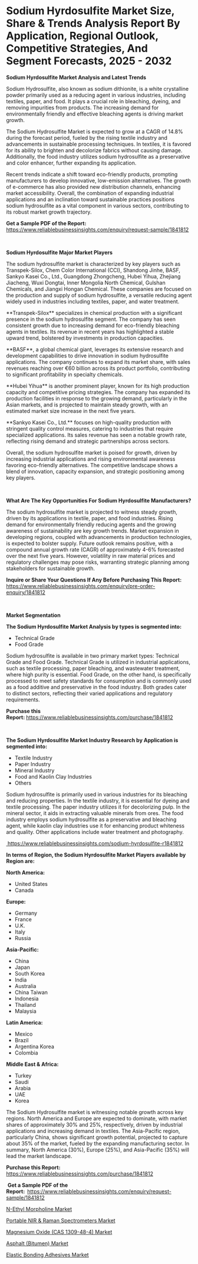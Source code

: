 <p><h1>Sodium Hyrdosulfite Market Size, Share & Trends Analysis Report By Application, Regional Outlook, Competitive Strategies, And Segment Forecasts, 2025 - 2032</h1></p><p><strong>Sodium Hyrdosulfite Market Analysis and Latest Trends</strong></p>
<p><p>Sodium Hydrosulfite, also known as sodium dithionite, is a white crystalline powder primarily used as a reducing agent in various industries, including textiles, paper, and food. It plays a crucial role in bleaching, dyeing, and removing impurities from products. The increasing demand for environmentally friendly and effective bleaching agents is driving market growth.</p><p>The Sodium Hydrosulfite Market is expected to grow at a CAGR of 14.8% during the forecast period, fueled by the rising textile industry and advancements in sustainable processing techniques. In textiles, it is favored for its ability to brighten and decolorize fabrics without causing damage. Additionally, the food industry utilizes sodium hydrosulfite as a preservative and color enhancer, further expanding its application.</p><p>Recent trends indicate a shift toward eco-friendly products, prompting manufacturers to develop innovative, low-emission alternatives. The growth of e-commerce has also provided new distribution channels, enhancing market accessibility. Overall, the combination of expanding industrial applications and an inclination toward sustainable practices positions sodium hydrosulfite as a vital component in various sectors, contributing to its robust market growth trajectory.</p></p>
<p><strong>Get a Sample PDF of the Report:&nbsp;</strong> <a href="https://www.reliablebusinessinsights.com/enquiry/request-sample/1841812?utm_campaign=1138&utm_medium=2&utm_source=Github&utm_content=ia&utm_term=26032025&utm_id=sodium-hyrdosulfite">https://www.reliablebusinessinsights.com/enquiry/request-sample/1841812</a></p>
<p>&nbsp;</p>
<p><strong>Sodium Hyrdosulfite Major Market Players</strong></p>
<p><p>The sodium hydrosulfite market is characterized by key players such as Transpek-Silox, Chem Color International (CCI), Shandong Jinhe, BASF, Sankyo Kasei Co., Ltd., Guangdong Zhongcheng, Hubei Yihua, Zhejiang Jiacheng, Wuxi Dongtai, Inner Mongolia North Chemical, Gulshan Chemicals, and Jiangxi Hongan Chemical. These companies are focused on the production and supply of sodium hydrosulfite, a versatile reducing agent widely used in industries including textiles, paper, and water treatment.</p><p>**Transpek-Silox** specializes in chemical production with a significant presence in the sodium hydrosulfite segment. The company has seen consistent growth due to increasing demand for eco-friendly bleaching agents in textiles. Its revenue in recent years has highlighted a stable upward trend, bolstered by investments in production capacities.</p><p>**BASF**, a global chemical giant, leverages its extensive research and development capabilities to drive innovation in sodium hydrosulfite applications. The company continues to expand its market share, with sales revenues reaching over €60 billion across its product portfolio, contributing to significant profitability in specialty chemicals.</p><p>**Hubei Yihua** is another prominent player, known for its high production capacity and competitive pricing strategies. The company has expanded its production facilities in response to the growing demand, particularly in the Asian markets, and is projected to maintain steady growth, with an estimated market size increase in the next five years.</p><p>**Sankyo Kasei Co., Ltd.** focuses on high-quality production with stringent quality control measures, catering to industries that require specialized applications. Its sales revenue has seen a notable growth rate, reflecting rising demand and strategic partnerships across sectors.</p><p>Overall, the sodium hydrosulfite market is poised for growth, driven by increasing industrial applications and rising environmental awareness favoring eco-friendly alternatives. The competitive landscape shows a blend of innovation, capacity expansion, and strategic positioning among key players.</p></p>
<p>&nbsp;</p>
<p><strong>What Are The Key Opportunities For Sodium Hyrdosulfite Manufacturers?</strong></p>
<p><p>The sodium hydrosulfite market is projected to witness steady growth, driven by its applications in textile, paper, and food industries. Rising demand for environmentally friendly reducing agents and the growing awareness of sustainability are key growth trends. Market expansion in developing regions, coupled with advancements in production technologies, is expected to bolster supply. Future outlook remains positive, with a compound annual growth rate (CAGR) of approximately 4-6% forecasted over the next five years. However, volatility in raw material prices and regulatory challenges may pose risks, warranting strategic planning among stakeholders for sustainable growth.</p></p>
<p><strong>Inquire or Share Your Questions If Any Before Purchasing This Report:</strong> <a href="https://www.reliablebusinessinsights.com/enquiry/pre-order-enquiry/1841812?utm_campaign=1138&utm_medium=2&utm_source=Github&utm_content=ia&utm_term=26032025&utm_id=sodium-hyrdosulfite">https://www.reliablebusinessinsights.com/enquiry/pre-order-enquiry/1841812</a></p>
<p>&nbsp;</p>
<p><strong>Market Segmentation</strong></p>
<p><strong>The Sodium Hyrdosulfite Market Analysis by types is segmented into:</strong></p>
<p><ul><li>Technical Grade</li><li>Food Grade</li></ul></p>
<p><p>Sodium hydrosulfite is available in two primary market types: Technical Grade and Food Grade. Technical Grade is utilized in industrial applications, such as textile processing, paper bleaching, and wastewater treatment, where high purity is essential. Food Grade, on the other hand, is specifically processed to meet safety standards for consumption and is commonly used as a food additive and preservative in the food industry. Both grades cater to distinct sectors, reflecting their varied applications and regulatory requirements.</p></p>
<p><strong>Purchase this Report:&nbsp;</strong><a href="https://www.reliablebusinessinsights.com/purchase/1841812?utm_campaign=1138&utm_medium=2&utm_source=Github&utm_content=ia&utm_term=26032025&utm_id=sodium-hyrdosulfite">https://www.reliablebusinessinsights.com/purchase/1841812</a></p>
<p>&nbsp;</p>
<p><strong>The Sodium Hyrdosulfite Market Industry Research by Application is segmented into:</strong></p>
<p><ul><li>Textile Industry</li><li>Paper Industry</li><li>Mineral Industry</li><li>Food and Kaolin Clay Industries</li><li>Others</li></ul></p>
<p><p>Sodium hydrosulfite is primarily used in various industries for its bleaching and reducing properties. In the textile industry, it is essential for dyeing and textile processing. The paper industry utilizes it for decolorizing pulp. In the mineral sector, it aids in extracting valuable minerals from ores. The food industry employs sodium hydrosulfite as a preservative and bleaching agent, while kaolin clay industries use it for enhancing product whiteness and quality. Other applications include water treatment and photography.</p></p>
<p><a href="https://www.reliablebusinessinsights.com/sodium-hyrdosulfite-r1841812?utm_campaign=1138&utm_medium=2&utm_source=Github&utm_content=ia&utm_term=26032025&utm_id=sodium-hyrdosulfite">&nbsp;https://www.reliablebusinessinsights.com/sodium-hyrdosulfite-r1841812</a></p>
<p><strong>In terms of Region, the Sodium Hyrdosulfite Market Players available by Region are:</strong></p>
<p>
    <p> <strong> North America: </strong>
        <ul>
            <li>United States</li>
            <li>Canada</li>
        </ul>
        </p> 
    <p> <strong> Europe: </strong>
        <ul>
            <li>Germany</li>
            <li>France</li>
            <li>U.K.</li>
            <li>Italy</li>
            <li>Russia</li>
        </ul>
        </p> 
    <p> <strong> Asia-Pacific: </strong>
        <ul>
            <li>China</li>
            <li>Japan</li>
            <li>South Korea</li>
            <li>India</li>
            <li>Australia</li>
            <li>China Taiwan</li>
            <li>Indonesia</li>
            <li>Thailand</li>
            <li>Malaysia</li>
        </ul>
        </p> 
    <p> <strong> Latin America: </strong>
        <ul>
            <li>Mexico</li>
            <li>Brazil</li>
            <li>Argentina Korea</li>
            <li>Colombia</li>
        </ul>
        </p> 
    <p> <strong> Middle East & Africa: </strong>
        <ul>
            <li>Turkey</li>
            <li>Saudi</li>
            <li>Arabia</li>
            <li>UAE</li>
            <li>Korea</li>
        </ul>
    </p>
    </p>
<p><p>The Sodium Hydrosulfite market is witnessing notable growth across key regions. North America and Europe are expected to dominate, with market shares of approximately 30% and 25%, respectively, driven by industrial applications and increasing demand in textiles. The Asia-Pacific region, particularly China, shows significant growth potential, projected to capture about 35% of the market, fueled by the expanding manufacturing sector. In summary, North America (30%), Europe (25%), and Asia-Pacific (35%) will lead the market landscape.</p></p>
<p><strong>Purchase this Report: </strong><a href="https://www.reliablebusinessinsights.com/purchase/1841812?utm_campaign=1138&utm_medium=2&utm_source=Github&utm_content=ia&utm_term=26032025&utm_id=sodium-hyrdosulfite">https://www.reliablebusinessinsights.com/purchase/1841812</a></p>
<p>&nbsp;<strong>Get a Sample PDF of the Report:&nbsp;&nbsp;</strong><a href="https://www.reliablebusinessinsights.com/enquiry/request-sample/1841812?utm_campaign=1138&utm_medium=2&utm_source=Github&utm_content=ia&utm_term=26032025&utm_id=sodium-hyrdosulfite">https://www.reliablebusinessinsights.com/enquiry/request-sample/1841812</a></p>
<p><strong></strong></p>
<p><p><a href="https://github.com/guleealhani/Market-Research-Report-List-1/blob/main/n-ethyl-morpholine-market.md?utm_campaign=1138&utm_medium=2&utm_source=Github&utm_content=ia&utm_term=26032025&utm_id=sodium-hyrdosulfite">N-Ethyl Morpholine Market</a></p><p><a href="https://github.com/cobinaydin13/Market-Research-Report-List-1/blob/main/portable-nir-raman-spectrometers-market.md?utm_campaign=1138&utm_medium=2&utm_source=Github&utm_content=ia&utm_term=26032025&utm_id=sodium-hyrdosulfite">Portable NIR & Raman Spectrometers Market</a></p><p><a href="https://github.com/nibbsmantji/Market-Research-Report-List-1/blob/main/magnesium-oxide-cas-1309-48-4-market.md?utm_campaign=1138&utm_medium=2&utm_source=Github&utm_content=ia&utm_term=26032025&utm_id=sodium-hyrdosulfite">Magnesium Oxide (CAS 1309-48-4) Market</a></p><p><a href="https://github.com/mehakmiamid1/Market-Research-Report-List-1/blob/main/asphalt-bitumen-market.md?utm_campaign=1138&utm_medium=2&utm_source=Github&utm_content=ia&utm_term=26032025&utm_id=sodium-hyrdosulfite">Asphalt (Bitumen) Market</a></p><p><a href="https://github.com/osamhcombre/Market-Research-Report-List-1/blob/main/elastic-bonding-adhesives-market.md?utm_campaign=1138&utm_medium=2&utm_source=Github&utm_content=ia&utm_term=26032025&utm_id=sodium-hyrdosulfite">Elastic Bonding Adhesives Market</a></p></p>